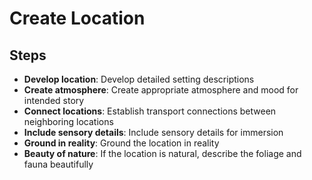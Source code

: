 # Create Location

## Steps

- **Develop location**: Develop detailed setting descriptions
- **Create atmosphere**: Create appropriate atmosphere and mood for intended story
- **Connect locations**: Establish transport connections between neighboring locations
- **Include sensory details**: Include sensory details for immersion
- **Ground in reality**: Ground the location in reality
- **Beauty of nature**: If the location is natural, describe the foliage and fauna beautifully
